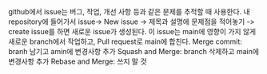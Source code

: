 github에서 issue는 버그, 작업, 개선 사항 등과 같은 문제를 추적할 때 사용한다.
내 repository에 들어가서 issue-> New issue -> 제목과 설명에 문제점을 적어놓기 -> create issue를 하면 새로운 issue가 생성된다.
이 issue는 main에 영향이 가지 않게 새로운 branch에서 작업하고, Pull request로 main에 합친다.
Merge commit: branh 남기고 amin에 변경사항 추가
Squash and Merge: branch 삭제하고 main에 변경사항 추가
Rebase and Merge: 쓰지 말 것